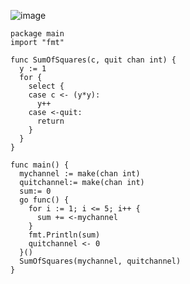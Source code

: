 ![image](https://github.com/MeSabya/Golang/assets/33947539/8ecff15c-23cb-44cd-84df-30c1e8e3ea6d)

```golang
package main
import "fmt"

func SumOfSquares(c, quit chan int) {
  y := 1
  for {
    select {
    case c <- (y*y):
      y++
    case <-quit:
      return
    }
  }
}

func main() {
  mychannel := make(chan int)
  quitchannel:= make(chan int)
  sum:= 0
  go func() {
    for i := 1; i <= 5; i++ {
      sum += <-mychannel
    }
    fmt.Println(sum)
    quitchannel <- 0
  }()
  SumOfSquares(mychannel, quitchannel)
}
```

